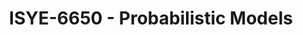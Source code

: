 ---
layout: course
title: ISYE-6650 - Probabilistic Models
aliases: 
course_id: ISYE-6650
permalink: /ISYE-6650/
avg_difficulty: 2.00
avg_rating: 4.00
avg_workload: 5.00
type: course_page
---